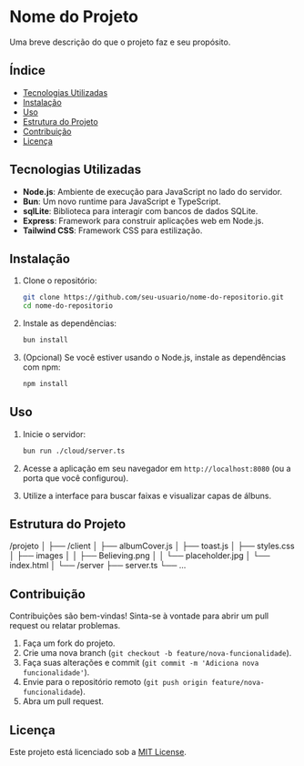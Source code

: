 # Nome do Projeto

Uma breve descrição do que o projeto faz e seu propósito.

## Índice

- [Tecnologias Utilizadas](#tecnologias-utilizadas)
- [Instalação](#instalação)
- [Uso](#uso)
- [Estrutura do Projeto](#estrutura-do-projeto)
- [Contribuição](#contribuição)
- [Licença](#licença)

## Tecnologias Utilizadas

- **Node.js**: Ambiente de execução para JavaScript no lado do servidor.
- **Bun**: Um novo runtime para JavaScript e TypeScript.
- **sqlLite**: Biblioteca para interagir com bancos de dados SQLite.
- **Express**: Framework para construir aplicações web em Node.js.
- **Tailwind CSS**: Framework CSS para estilização.

## Instalação

1. Clone o repositório:

   ```bash
   git clone https://github.com/seu-usuario/nome-do-repositorio.git
   cd nome-do-repositorio
   ```

2. Instale as dependências:

   ```bash
   bun install
   ```

3. (Opcional) Se você estiver usando o Node.js, instale as dependências com npm:

   ```bash
   npm install
   ```

## Uso

1. Inicie o servidor:

   ```bash
   bun run ./cloud/server.ts
   ```

2. Acesse a aplicação em seu navegador em `http://localhost:8080` (ou a porta que você configurou).

3. Utilize a interface para buscar faixas e visualizar capas de álbuns.

## Estrutura do Projeto

/projeto
│
├── /client
│ ├── albumCover.js
│ ├── toast.js
│ ├── styles.css
│ ├── images
│ │ ├── Believing.png
│ │ └── placeholder.jpg
│ └── index.html
│
└── /server
├── server.ts
└── ...

## Contribuição

Contribuições são bem-vindas! Sinta-se à vontade para abrir um pull request ou relatar problemas.

1. Faça um fork do projeto.
2. Crie uma nova branch (`git checkout -b feature/nova-funcionalidade`).
3. Faça suas alterações e commit (`git commit -m 'Adiciona nova funcionalidade'`).
4. Envie para o repositório remoto (`git push origin feature/nova-funcionalidade`).
5. Abra um pull request.

## Licença

Este projeto está licenciado sob a [MIT License](LICENSE).